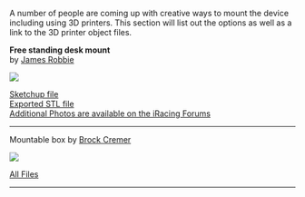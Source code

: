 A number of people are coming up with creative ways to mount the device including using 3D printers.  This section will list out the options as well as a link to the 3D printer object files.

**Free standing desk mount**  
by [James Robbie](http://members.iracing.com/jforum/user/profile/186674.page)  

![](http://i1201.photobucket.com/albums/bb350/jdrobbie41/24081267-400a-43a6-a625-b680936a3782_zpsetkzyjey.jpg)

[Sketchup file](https://www.dropbox.com/s/l47ily6omv4g2hj/Screen%20housing.skp?dl=0)  
[Exported STL file](https://www.dropbox.com/s/km0ylimgfnwj49q/Screen%20housing.stl?dl=0)  
[Additional Photos are available on the iRacing Forums](http://members.iracing.com/jforum/posts/list/75/3326740.page#9266080)

---

Mountable box
by [Brock Cremer](http://members.iracing.com/jforum/user/profile/173054.page)

![](http://i.imgur.com/BLbXsZA.png)

[All Files](https://myhub.autodesk360.com/ue2944056/shares/public/SHabee1QT1a327cf2b7af6b149da773cdfaa)

---
